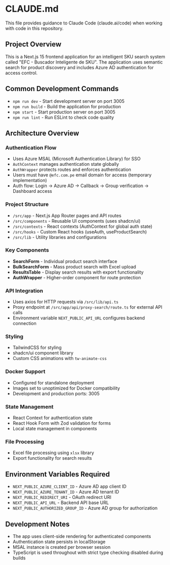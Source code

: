 # CLAUDE.md

This file provides guidance to Claude Code (claude.ai/code) when working with code in this repository.

## Project Overview

This is a Next.js 15 frontend application for an intelligent SKU search system called "EFC - Buscador Inteligente de SKU". The application uses semantic search for product discovery and includes Azure AD authentication for access control.

## Common Development Commands

- `npm run dev` - Start development server on port 3005
- `npm run build` - Build the application for production
- `npm start` - Start production server on port 3005  
- `npm run lint` - Run ESLint to check code quality

## Architecture Overview

### Authentication Flow
- Uses Azure MSAL (Microsoft Authentication Library) for SSO
- `AuthContext` manages authentication state globally
- `AuthWrapper` protects routes and enforces authentication
- Users must have `@efc.com.pe` email domain for access (temporary implementation)
- Auth flow: Login → Azure AD → Callback → Group verification → Dashboard access

### Project Structure
- `/src/app` - Next.js App Router pages and API routes
- `/src/components` - Reusable UI components (uses shadcn/ui)
- `/src/contexts` - React contexts (AuthContext for global auth state)
- `/src/hooks` - Custom React hooks (useAuth, useProductSearch)
- `/src/lib` - Utility libraries and configurations

### Key Components
- **SearchForm** - Individual product search interface
- **BulkSearchForm** - Mass product search with Excel upload
- **ResultsTable** - Display search results with export functionality
- **AuthWrapper** - Higher-order component for route protection

### API Integration
- Uses axios for HTTP requests via `/src/lib/api.ts`
- Proxy endpoint at `/src/app/api/proxy-search/route.ts` for external API calls
- Environment variable `NEXT_PUBLIC_API_URL` configures backend connection

### Styling
- TailwindCSS for styling
- shadcn/ui component library
- Custom CSS animations with `tw-animate-css`

### Docker Support
- Configured for standalone deployment
- Images set to unoptimized for Docker compatibility
- Development and production ports: 3005

### State Management
- React Context for authentication state
- React Hook Form with Zod validation for forms
- Local state management in components

### File Processing
- Excel file processing using `xlsx` library
- Export functionality for search results

## Environment Variables Required

- `NEXT_PUBLIC_AZURE_CLIENT_ID` - Azure AD app client ID
- `NEXT_PUBLIC_AZURE_TENANT_ID` - Azure AD tenant ID  
- `NEXT_PUBLIC_REDIRECT_URI` - OAuth redirect URI
- `NEXT_PUBLIC_API_URL` - Backend API base URL
- `NEXT_PUBLIC_AUTHORIZED_GROUP_ID` - Azure AD group for authorization

## Development Notes

- The app uses client-side rendering for authenticated components
- Authentication state persists in localStorage
- MSAL instance is created per browser session
- TypeScript is used throughout with strict type checking disabled during builds